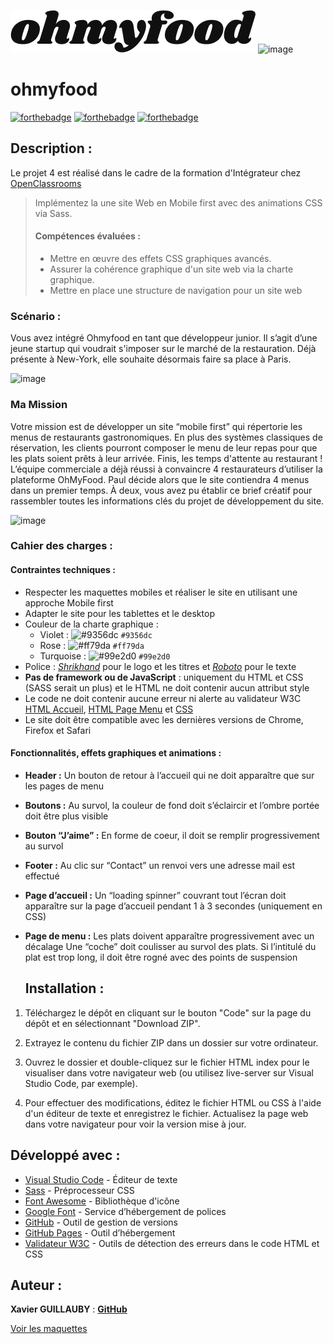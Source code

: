 
![Integrateur_Web-OpenclassRoom](./assets/img/logo/ohmyfood.png)        ![image](https://github.com/ChabinDev/Integrateur_Web-OpenclassRoom/assets/142836013/f3b50cb8-d393-4d20-81ca-46346f295e10)


# ohmyfood 
[![forthebadge](https://forthebadge.com/images/badges/validated-html5.svg)](https://validator.w3.org/nu/?showsource=yes&showoutline=yes&showimagereport=yes&doc=https%3A%2F%2Farthurblanc.github.io%2Fohmyfood%2F)
[![forthebadge](https://forthebadge.com/images/badges/uses-css.svg)](https://jigsaw.w3.org/css-validator/validator?uri=https%3A%2F%2Farthurblanc.github.io%2Fohmyfood%2F&profile=css3svg&usermedium=all&warning=1&vextwarning=&lang=fr)
[![forthebadge](https://forthebadge.com/images/badges/uses-git.svg)](https://github.com/ArthurBlanc)

## Description :
Le projet 4 est réalisé dans le cadre de la formation d'Intégrateur chez [OpenClassrooms](https://openclassrooms.com/fr/paths/717-developpeur-web)

> Implémentez la une site Web en Mobile first avec des animations CSS via Sass.
>
> #### Compétences évaluées :
>
> -   Mettre en œuvre des effets CSS graphiques avancés.
> -   Assurer la cohérence graphique d'un site web via la charte graphique.
> -   Mettre en place une structure de navigation pour un site web

### Scénario :
Vous avez intégré Ohmyfood en tant que développeur junior. 
Il s’agit d’une jeune startup qui voudrait s'imposer sur le marché de la restauration. 
Déjà présente à New-York, elle souhaite désormais faire sa place à Paris.

![image](https://github.com/ChabinDev/Integrateur_Web-OpenclassRoom/assets/142836013/d63ad9b6-c77f-4a6f-8a32-8b6656821c22)

### Ma Mission
Votre mission est de développer un site “mobile first” qui répertorie les menus de restaurants gastronomiques. 
En plus des systèmes classiques de réservation, les clients pourront composer le menu de leur repas pour que les plats soient prêts à leur arrivée. Finis, les temps d'attente au restaurant !
L’équipe commerciale a déjà réussi à convaincre 4 restaurateurs d’utiliser la plateforme OhMyFood. 
Paul décide alors que le site contiendra 4 menus dans un premier temps. 
À deux, vous avez pu établir ce brief créatif pour rassembler toutes les informations clés du projet de développement du site.

![image](https://github.com/ChabinDev/Integrateur_Web-OpenclassRoom/assets/142836013/30c7c79e-8483-4eff-bb0a-0bbcbf576fdc)

### Cahier des charges :

#### Contraintes techniques :

-   Respecter les maquettes mobiles et réaliser le site en utilisant une approche Mobile first
-   Adapter le site pour les tablettes et le desktop
-   Couleur de la charte graphique :
    -   Violet : ![#9356dc](https://via.placeholder.com/15/9356dc/000000?text=+) `#9356dc`
    -   Rose : ![#ff79da](https://via.placeholder.com/15/ff79da/000000?text=+) `#ff79da`
    -   Turquoise : ![#99e2d0](https://via.placeholder.com/15/99e2d0/000000?text=+) `#99e2d0`
-   Police : _[Shrikhand](https://fonts.google.com/specimen/Shrikhand)_ pour le logo et les titres et _[Roboto](https://fonts.google.com/specimen/Roboto)_ pour le texte
-   **Pas de framework ou de JavaScript** : uniquement du HTML et CSS (SASS serait un plus) et le HTML ne doit contenir aucun attribut style
-   Le code ne doit contenir aucune erreur ni alerte au validateur W3C [HTML Accueil](https://validator.w3.org/nu/?showsource=yes&showoutline=yes&showimagereport=yes&doc=https%3A%2F%2Farthurblanc.github.io%2Fohmyfood%2F), [HTML Page Menu](https://validator.w3.org/nu/?showsource=yes&showoutline=yes&showimagereport=yes&doc=https%3A%2F%2Farthurblanc.github.io%2Fohmyfood%2Fla-palette-du-gout.html) et [CSS](https://jigsaw.w3.org/css-validator/validator?uri=https%3A%2F%2Farthurblanc.github.io%2Fohmyfood%2F&profile=css3svg&usermedium=all&warning=1&vextwarning=&lang=fr)
-   Le site doit être compatible avec les dernières versions de Chrome, Firefox et Safari

#### Fonctionnalités, effets graphiques et animations :

-   **Header :** Un bouton de retour à l’accueil qui ne doit apparaître que sur les pages de menu
-   **Boutons :** Au survol, la couleur de fond doit s’éclaircir et l’ombre portée doit être plus visible
-   **Bouton “J’aime” :** En forme de coeur, il doit se remplir progressivement au survol
-   **Footer :** Au clic sur “Contact” un renvoi vers une adresse mail est effectué
-   **Page d’accueil :** Un “loading spinner” couvrant tout l’écran doit apparaître sur la page d’accueil pendant 1 à 3 secondes (uniquement en CSS)
-   **Page de menu :** Les plats doivent apparaître progressivement avec un décalage
    Une “coche” doit coulisser au survol des plats. Si l’intitulé du plat est trop long, il doit être rogné avec des points de suspension

    ## Installation :

1. Téléchargez le dépôt en cliquant sur le bouton "Code" sur la page du dépôt et en sélectionnant "Download ZIP".

2. Extrayez le contenu du fichier ZIP dans un dossier sur votre ordinateur.

3. Ouvrez le dossier et double-cliquez sur le fichier HTML index pour le visualiser dans votre navigateur web (ou utilisez live-server sur Visual Studio Code, par exemple).

4. Pour effectuer des modifications, éditez le fichier HTML ou CSS à l'aide d'un éditeur de texte et enregistrez le fichier. Actualisez la page web dans votre navigateur pour voir la version mise à jour.

## Développé avec :

-   [Visual Studio Code](https://code.visualstudio.com/) - Éditeur de texte
-   [Sass](https://sass-lang.com/) - Préprocesseur CSS
-   [Font Awesome](https://fontawesome.com/) - Bibliothèque d'icône
-   [Google Font](https://fonts.google.com/) - Service d’hébergement de polices
-   [GitHub](https://github.com/) - Outil de gestion de versions
-   [GitHub Pages](https://pages.github.com/) - Outil d’hébergement
-   [Validateur W3C](https://validator.w3.org/) - Outils de détection des erreurs dans le code HTML et CSS

  ## Auteur :

**Xavier GUILLAUBY** : [**GitHub**](https://github.com/ChabinDev/)

[Voir les maquettes](#maquettes-)
